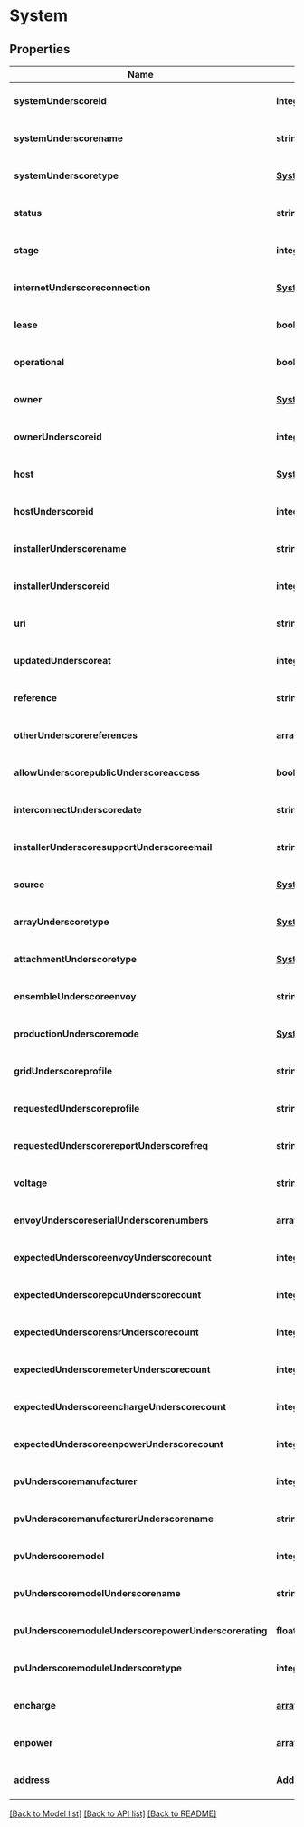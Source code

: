 # System

## Properties
Name | Type | Description | Notes
------------ | ------------- | ------------- | -------------
**systemUnderscoreid** | **integer** |  | [optional] [default to null]
**systemUnderscorename** | **string** |  | [optional] [default to null]
**systemUnderscoretype** | [**SystemTypeEnum**](SystemTypeEnum.md) |  | [optional] [default to null]
**status** | **string** |  | [optional] [default to null]
**stage** | **integer** |  | [optional] [default to null]
**internetUnderscoreconnection** | [**SystemInternetConnectionEnum**](SystemInternetConnectionEnum.md) |  | [optional] [default to null]
**lease** | **boolean** |  | [optional] [default to null]
**operational** | **boolean** |  | [optional] [default to null]
**owner** | [**SystemOwner**](SystemOwner.md) |  | [optional] [default to null]
**ownerUnderscoreid** | **integer** |  | [optional] [default to null]
**host** | [**SystemHost**](SystemHost.md) |  | [optional] [default to null]
**hostUnderscoreid** | **integer** |  | [optional] [default to null]
**installerUnderscorename** | **string** |  | [optional] [default to null]
**installerUnderscoreid** | **integer** |  | [optional] [default to null]
**uri** | **string** |  | [optional] [default to null]
**updatedUnderscoreat** | **integer** |  | [optional] [default to null]
**reference** | **string** |  | [optional] [default to null]
**otherUnderscorereferences** | **array[string]** |  | [optional] [default to null]
**allowUnderscorepublicUnderscoreaccess** | **boolean** |  | [optional] [default to null]
**interconnectUnderscoredate** | **string** |  | [optional] [default to null]
**installerUnderscoresupportUnderscoreemail** | **string** |  | [optional] [default to null]
**source** | [**SystemSourceEnum**](SystemSourceEnum.md) |  | [optional] [default to null]
**arrayUnderscoretype** | [**SystemArrayTypeEnum**](SystemArrayTypeEnum.md) |  | [optional] [default to null]
**attachmentUnderscoretype** | [**SystemAttachmentTypeEnum**](SystemAttachmentTypeEnum.md) |  | [optional] [default to null]
**ensembleUnderscoreenvoy** | **string** |  | [optional] [default to null]
**productionUnderscoremode** | [**SystemProductionModeEnum**](SystemProductionModeEnum.md) |  | [optional] [default to null]
**gridUnderscoreprofile** | **string** |  | [optional] [default to null]
**requestedUnderscoreprofile** | **string** |  | [optional] [default to null]
**requestedUnderscorereportUnderscorefreq** | **string** |  | [optional] [default to null]
**voltage** | **string** |  | [optional] [default to null]
**envoyUnderscoreserialUnderscorenumbers** | **array[string]** |  | [optional] [default to null]
**expectedUnderscoreenvoyUnderscorecount** | **integer** |  | [optional] [default to null]
**expectedUnderscorepcuUnderscorecount** | **integer** |  | [optional] [default to null]
**expectedUnderscorensrUnderscorecount** | **integer** |  | [optional] [default to null]
**expectedUnderscoremeterUnderscorecount** | **integer** |  | [optional] [default to null]
**expectedUnderscoreenchargeUnderscorecount** | **integer** |  | [optional] [default to null]
**expectedUnderscoreenpowerUnderscorecount** | **integer** |  | [optional] [default to null]
**pvUnderscoremanufacturer** | **integer** |  | [optional] [default to null]
**pvUnderscoremanufacturerUnderscorename** | **string** |  | [optional] [default to null]
**pvUnderscoremodel** | **integer** |  | [optional] [default to null]
**pvUnderscoremodelUnderscorename** | **string** |  | [optional] [default to null]
**pvUnderscoremoduleUnderscorepowerUnderscorerating** | **float** |  | [optional] [default to null]
**pvUnderscoremoduleUnderscoretype** | **integer** |  | [optional] [default to null]
**encharge** | [**array[SystemEnchargeInner]**](SystemEnchargeInner.md) |  | [optional] [default to null]
**enpower** | [**array[SystemEnpowerInner]**](SystemEnpowerInner.md) |  | [optional] [default to null]
**address** | [**Address**](Address.md) |  | [optional] [default to null]

[[Back to Model list]](../README.md#documentation-for-models) [[Back to API list]](../README.md#documentation-for-api-endpoints) [[Back to README]](../README.md)


